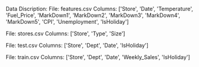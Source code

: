 Data Discription:
  File: features.csv
  Columns: ['Store', 'Date', 'Temperature', 'Fuel_Price', 'MarkDown1', 'MarkDown2', 'MarkDown3', 'MarkDown4', 'MarkDown5', 'CPI', 'Unemployment', 'IsHoliday']
  
  File: stores.csv
  Columns: ['Store', 'Type', 'Size']
  
  File: test.csv
  Columns: ['Store', 'Dept', 'Date', 'IsHoliday']
  
  File: train.csv
  Columns: ['Store', 'Dept', 'Date', 'Weekly_Sales', 'IsHoliday']
